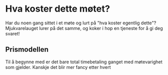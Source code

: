# Hva koster dette møtet?
Har du noen gang sittet i et møte og lurt på "hva koster egentlig dette"? Mjukvarelauget lurer på det samme, og koker i hop en tjeneste for å gi deg svaret!

## Prismodellen
Til å begynne med er det bare total timebetaling ganget med møtevarighet som gjelder. Kanskje det blir mer fancy etter hvert
